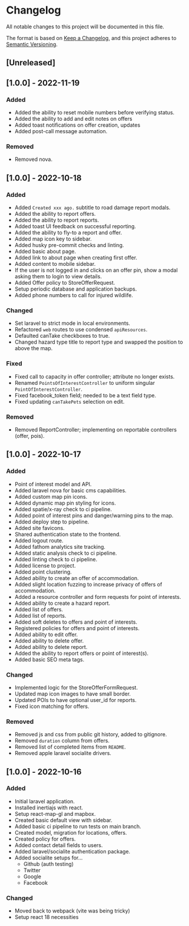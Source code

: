 # Changelog
All notable changes to this project will be documented in this file.

The format is based on [Keep a Changelog](https://keepachangelog.com/en/1.0.0/),
and this project adheres to [Semantic Versioning](https://semver.org/spec/v2.0.0.html).

## [Unreleased]

## [1.0.0] - 2022-11-19
### Added
- Added the ability to reset mobile numbers before verifying status.
- Added the ability to add and edit notes on offers
- Added toast notifications on offer creation, updates
- Added post-call message automation.

### Removed
- Removed nova.

## [1.0.0] - 2022-10-18
### Added
- Added `Created xxx ago.` subtitle to road damage report modals.
- Added the ability to report offers.
- Added the ability to report reports.
- Added toast UI feedback on successful reporting.
- Added the ability to fly-to a report and offer.
- Added map icon key to sidebar.
- Added husky pre-commit checks and linting.
- Added basic about page.
- Added link to about page when creating first offer.
- Added content to mobile sidebar.
- If the user is not logged in and clicks on an offer pin, show a modal asking them to login to view details.
- Added Offer policy to StoreOfferRequest.
- Setup periodic database and application backups.
- Added phone numbers to call for injured wildlife.

### Changed
- Set laravel to strict mode in local environments.
- Refactored `web` routes to use condensed `apiResources`.
- Defaulted canTake checkboxes to true.
- Changed hazard type title to report type and swapped the position to above the map.

### Fixed
- Fixed call to capacity in offer controller; attribute no longer exists.
- Renamed `PointsOfInterestController` to uniform singular `PointOfInterestController`.
- Fixed facebook_token field; needed to be a text field type.
- Fixed updating `canTakePets` selection on edit.

### Removed
- Removed ReportController; implementing on reportable controllers (offer, pois).

## [1.0.0] - 2022-10-17
### Added
- Point of interest model and API.
- Added laravel nova for basic cms capabilities.
- Added custom map pin icons.
- Added dynamic map pin styling for icons.
- Added spatie/x-ray check to ci pipeline.
- Added point of interest pins and danger/warning pins to the map.
- Added deploy step to pipeline.
- Added site favicons.
- Shared authentication state to the frontend.
- Added logout route.
- Added fathom analytics site tracking.
- Added static analysis check to ci pipeline.
- Added linting check to ci pipeline.
- Added license to project.
- Added point clustering.
- Added ability to create an offer of accommodation.
- Added slight location fuzzing to increase privacy of offers of accommodation.
- Added a resource controller and form requests for point of interests.
- Added ability to create a hazard report.
- Added list of offers.
- Added list of reports.
- Added soft deletes to offers and point of interests.
- Registered policies for offers and point of interests.
- Added ability to edit offer.
- Added ability to delete offer.
- Added ability to delete report.
- Added the ability to report offers or point of interest(s).
- Added basic SEO meta tags.

### Changed
- Implemented logic for the StoreOfferFormRequest.
- Updated map icon images to have small border.
- Updated POIs to have optional user_id for reports.
- Fixed icon matching for offers.

### Removed
- Removed js and css from public git history, added to gitignore.
- Removed `duration` column from offers.
- Removed list of completed items from `README`.
- Removed apple laravel socialite drivers.

## [1.0.0] - 2022-10-16
### Added
- Initial laravel application.
- Installed inertiajs with react.
- Setup react-map-gl and mapbox.
- Created basic default view with sidebar.
- Added basic ci pipeline to run tests on main branch.
- Created model, migration for locations, offers.
- Created policy for offers.
- Added contact detail fields to users.
- Added laravel/socialite authentication package.
- Added socialite setups for...
    - Github (auth testing)
    - Twitter
    - Google
    - Facebook

### Changed
- Moved back to webpack (vite was being tricky)
- Setup react 18 necessities